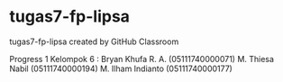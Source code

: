 # tugas7-fp-lipsa
tugas7-fp-lipsa created by GitHub Classroom

Progress 1
Kelompok 6 : Bryan Khufa R. A. (05111740000071) M. Thiesa Nabil (05111740000194) M. Ilham Indianto (05111740000177)
